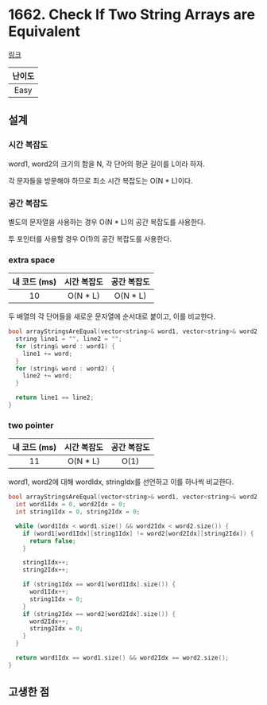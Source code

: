 # 1662. Check If Two String Arrays are Equivalent

[링크](https://leetcode.com/problems/check-if-two-string-arrays-are-equivalent/)

| 난이도 |
| :----: |
|  Easy  |

## 설계

### 시간 복잡도

word1, word2의 크기의 합을 N, 각 단어의 평균 길이를 L이라 하자.

각 문자들을 방문해야 하므로 최소 시간 복잡도는 O(N \* L)이다.

### 공간 복잡도

별도의 문자열을 사용하는 경우 O(N \* L)의 공간 복잡도를 사용한다.

투 포인터를 사용할 경우 O(1)의 공간 복잡도를 사용한다.

### extra space

| 내 코드 (ms) | 시간 복잡도 | 공간 복잡도 |
| :----------: | :---------: | :---------: |
|      10      |  O(N \* L)  |  O(N \* L)  |

두 배열의 각 단어들을 새로운 문자열에 순서대로 붙이고, 이를 비교한다.

```cpp
bool arrayStringsAreEqual(vector<string>& word1, vector<string>& word2) {
  string line1 = "", line2 = "";
  for (string& word : word1) {
    line1 += word;
  }
  for (string& word : word2) {
    line2 += word;
  }

  return line1 == line2;
}
```

### two pointer

| 내 코드 (ms) | 시간 복잡도 | 공간 복잡도 |
| :----------: | :---------: | :---------: |
|      11      |  O(N \* L)  |    O(1)     |

word1, word2에 대해 wordIdx, stringIdx를 선언하고 이를 하나씩 비교한다.

```cpp
bool arrayStringsAreEqual(vector<string>& word1, vector<string>& word2) {
  int word1Idx = 0, word2Idx = 0;
  int string1Idx = 0, string2Idx = 0;

  while (word1Idx < word1.size() && word2Idx < word2.size()) {
    if (word1[word1Idx][string1Idx] != word2[word2Idx][string2Idx]) {
      return false;
    }

    string1Idx++;
    string2Idx++;

    if (string1Idx == word1[word1Idx].size()) {
      word1Idx++;
      string1Idx = 0;
    }
    if (string2Idx == word2[word2Idx].size()) {
      word2Idx++;
      string2Idx = 0;
    }
  }

  return word1Idx == word1.size() && word2Idx == word2.size();
}
```

## 고생한 점
